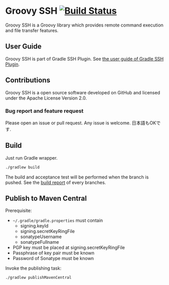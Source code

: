 Groovy SSH [![Build Status](https://travis-ci.org/int128/groovy-ssh.svg?branch=master)](https://travis-ci.org/int128/groovy-ssh)
==========

Groovy SSH is a Groovy library which provides remote command execution and file transfer features.


User Guide
----------

Groovy SSH is part of Gradle SSH Plugin.
See [the user guide of Gradle SSH Plugin](http://gradle-ssh-plugin.github.io/).


Contributions
-------------

Groovy SSH is a open source software developed on GitHub and licensed under the Apache License Version 2.0.


### Bug report and feature request

Please open an issue or pull request. Any issue is welcome. 日本語もOKです.


Build
-----

Just run Gradle wrapper.

```bash
./gradlew build
```

The build and acceptance test will be performed when the branch is pushed. See the [build report](http://gradle-ssh-plugin.github.io/build-report.html) of every branches.


Publish to Maven Central
------------------------

Prerequisite:

* `~/.gradle/gradle.properties` must contain 
  * signing.keyId
  * signing.secretKeyRingFile
  * sonatypeUsername
  * sonatypeFullname
* PGP key must be placed at signing.secretKeyRingFile
* Passphrase of key pair must be known
* Password of Sonatype must be known

Invoke the publishing task:

```bash
./gradlew publishMavenCentral
```



